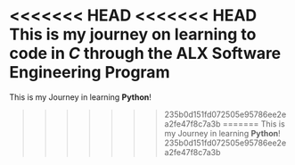 <<<<<<< HEAD
<<<<<<< HEAD
This is my journey on learning to code in *C* through the ALX Software Engineering Program
=======
This is my Journey in learning __Python__!
>>>>>>> 235b0d151fd072505e95786ee2ea2fe47f8c7a3b
=======
This is my Journey in learning __Python__!
>>>>>>> 235b0d151fd072505e95786ee2ea2fe47f8c7a3b
